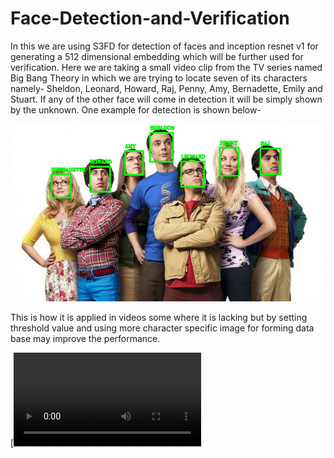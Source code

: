 # Face-Detection-and-Verification
In this we are using S3FD for detection of faces and inception resnet v1 for generating a 512 dimensional embedding which will be further used for verification.
Here we are taking a small video clip from the TV series named Big Bang Theory in which we are trying to locate seven of its characters namely- Sheldon, Leonard, Howard, Raj, Penny, Amy, Bernadette, Emily and Stuart. If any of the other face will come in detection it will be simply shown by the unknown.
One example for detection is shown below-

![alt text](https://github.com/yashtiwari1906/Face-Detection-and-Verification/blob/master/Images/BBT_cast_image.jpg)

This is how it is applied in videos some where it is lacking but by setting threshold value and using more character specific image for forming data base may improve the performance.

[![SC2 Video](https://github.com/yashtiwari1906/Face-Detection-and-Verification/blob/master/videos/demonstration_output_video.mp4)

